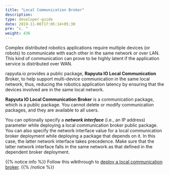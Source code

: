 ```yaml
---
title: "Local Communication Broker"
description:
type: developer-guide
date: 2019-11-06T17:05:14+05:30
pre: "c. "
weight: 436
---
```

Complex distributed robotics applications require multiple devices
(or robots) to communicate with each other in the same network or
over LAN. This kind of communication can prove to be highly latent
if the application service is distributed over WAN.

rapyuta.io provides a public package, **Rapyuta IO Local Communication**
Broker, to help support multi-device communication in the same
local network, thus, reducing the robotics application latency
by ensuring that the devices involved are in the same local
network.

**Rapyuta IO Local Communication Broker** is a communication package,
which is a public package.
You cannot delete or modify communication packages, and they are
available to all users.

You can optionally specify a ***network interface*** (i.e., an IP address)
parameter while deploying a local communication broker public package.
You can also specify the network interface value for a local communication
broker deployment while deploying a package that depends on it.
In this case, the latter network interface
takes precedence. Make sure that the latter network interface falls in
the same network as that defined in the dependent broker deployment.

{{% notice info %}}
Follow this wlkthrough to
[deploy a local communication broker](/build-solutions/sample-walkthroughs/local-communication/).
{{% /notice %}}